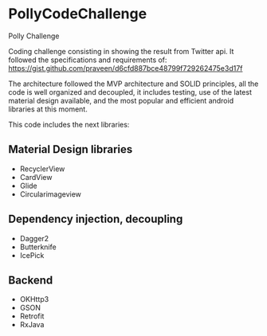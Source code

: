 # PollyCodeChallenge
Polly Challenge

Coding challenge consisting in showing the result from Twitter api. It followed the specifications and requirements of: https://gist.github.com/praveen/d6cfd887bce48799f729262475e3d17f

The architecture followed the MVP architecture and SOLID principles, all the code is well organized and decoupled, it includes testing, use of the latest material design available, and the most popular and efficient android libraries at this moment.

This code includes the next libraries:

## Material Design libraries

- RecyclerView
- CardView
- Glide
- Circularimageview

## Dependency injection, decoupling
- Dagger2
- Butterknife
- IcePick

## Backend

- OKHttp3
- GSON
- Retrofit
- RxJava

